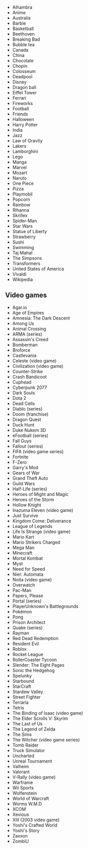 * Alhambra
* Anime
* Australia
* Barbie
* Basketball
* Beethoven
* Breaking Bad
* Bubble tea
* Canada
* China
* Chocolate
* Chopin
* Colosseum
* Deadpool
* Disney
* Dragon ball
* Eiffel Tower
* Ferrari
* Fireworks
* Football
* Friends
* Halloween
* Harry Potter
* India
* Jazz
* Law of Gravity
* Lakers
* Lamborghini
* Lego
* Manga
* Marvel
* Mozart
* Naruto
* One Piece
* Pizza
* Playmobil
* Popcorn
* Rainbow
* Rihanna
* Skrillex
* Spider-Man
* Star Wars
* Statue of Liberty
* Strawberry
* Sushi
* Swimming
* Taj Mahal
* The Simpsons
* Transformers
* United States of America
* Vivaldi
* Wikipedia

## Video games

* Agar.io
* Age of Empires
* Amnesia: The Dark Descent
* Among Us
* Animal Crossing
* ARMA (series)
* Assassin's Creed
* Bomberman
* Broforce
* Castlevania
* Celeste (video game)
* Civilization (video game)
* Counter-Strike
* Crash Bandicoot
* Cuphead
* Cyberpunk 2077
* Dark Souls
* Dota 2
* Dead Cells
* Diablo (series)
* Doom (franchise)
* Dragon Quest
* Duck Hunt
* Duke Nukem 3D
* eFootball (series)
* Fall Guys
* Fallout (series)
* FIFA (video game series)
* Fortnite
* F-Zero
* Garry's Mod
* Gears of War
* Grand Theft Auto
* Guild Wars
* Half-Life (series)
* Heroes of Might and Magic
* Heroes of the Storm
* Hollow Knight
* Inazuma Eleven (video game)
* Just Survive
* Kingdom Come: Deliverance
* League of Legends
* Life Is Strange (video game)
* Mario Kart
* Mario Strikers Charged
* Mega Man
* Minecraft
* Mortal Kombat
* Myst
* Need for Speed
* Nier: Automata
* Noita (video game)
* Overwatch
* Pac-Man
* Papers, Please
* Portal (series)
* PlayerUnknown's Battlegrounds
* Pokémon
* Pong
* Prison Architect
* Quake (series)
* Rayman
* Red Dead Redemption
* Resident Evil
* Roblox
* Rocket League
* RollerCoaster Tycoon
* Slender: The Eight Pages
* Sonic the Hedgehog
* Spelunky
* Starbound
* StarCraft
* Stardew Valley
* Street Fighter
* Terraria
* Tetris
* The Binding of Isaac (video game)
* The Elder Scrolls V: Skyrim
* The Last of Us
* The Legend of Zelda
* The Sims
* The Witcher (video game series)
* Tomb Raider
* Truck Simulator
* Uncharted
* Unreal Tournament
* Valheim
* Valorant
* V-Rally (video game)
* Warframe
* Wii Sports
* Wolfenstein
* World of Warcraft
* Worms W.M.D
* XCOM
* Xevious
* XIII (2003 video game)
* Yoshi's Crafted World
* Yoshi's Story
* Zaxxon
* ZombiU